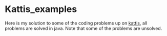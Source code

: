 # Kattis_examples
Here is my solution to some of the coding problems up on [kattis](https://open.kattis.com), all problems are solved in java. Note that some of the problems are unsolved.


